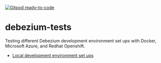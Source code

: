 [![Gitpod ready-to-code](https://img.shields.io/badge/Gitpod-ready--to--code-blue?logo=gitpod)](https://gitpod.io/#https://github.com/justintungonline/debezium-tests)

# debezium-tests
Testing different Debezium development environment set ups with Docker, Microsoft Azure, and Redhat Openshift.
- [Local development environment set ups](https://github.com/justintungonline/debezium-tests/blob/main/localdev.md)
